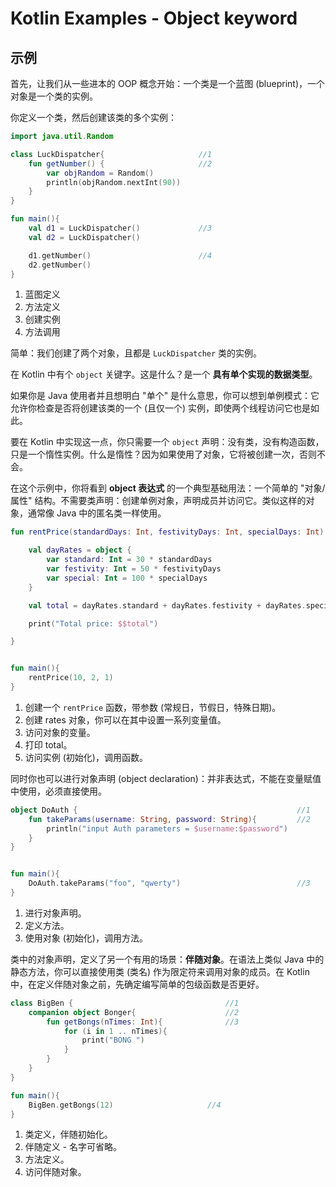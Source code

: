 # Kotlin Examples - Object keyword

## 示例

首先，让我们从一些进本的 OOP 概念开始：一个类是一个蓝图 (blueprint)，一个对象是一个类的实例。

你定义一个类，然后创建该类的多个实例：

```kt
import java.util.Random

class LuckDispatcher{                     //1
    fun getNumber() {                     //2
        var objRandom = Random()
        println(objRandom.nextInt(90))
    }
}

fun main(){
    val d1 = LuckDispatcher()             //3
    val d2 = LuckDispatcher()

    d1.getNumber()                        //4
    d2.getNumber()
}
```

1. 蓝图定义
2. 方法定义
3. 创建实例
4. 方法调用

简单：我们创建了两个对象，且都是 `LuckDispatcher` 类的实例。

在 Kotlin 中有个 `object` 关键字。这是什么？是一个 **具有单个实现的数据类型**。

如果你是 Java 使用者并且想明白 "单个" 是什么意思，你可以想到单例模式：它允许你检查是否将创建该类的一个 (且仅一个) 实例，即使两个线程访问它也是如此。

要在 Kotlin 中实现这一点，你只需要一个 `object` 声明：没有类，没有构造函数，只是一个惰性实例。什么是惰性？因为如果使用了对象，它将被创建一次，否则不会。

在这个示例中，你将看到 **object 表达式** 的一个典型基础用法：一个简单的 "对象/属性" 结构。不需要类声明：创建单例对象，声明成员并访问它。类似这样的对象，通常像 Java 中的匿名类一样使用。

```kt
fun rentPrice(standardDays: Int, festivityDays: Int, specialDays: Int): Unit {  //1

    val dayRates = object {                                                     //2
        var standard: Int = 30 * standardDays
        var festivity: Int = 50 * festivityDays
        var special: Int = 100 * specialDays
    }

    val total = dayRates.standard + dayRates.festivity + dayRates.special       //3

    print("Total price: $$total")                                               //4

}


fun main(){
    rentPrice(10, 2, 1)                                                         //5
}
```

1. 创建一个 `rentPrice` 函数，带参数 (常规日，节假日，特殊日期)。
2. 创建 rates 对象，你可以在其中设置一系列变量值。
3. 访问对象的变量。
4. 打印 total。
5. 访问实例 (初始化)，调用函数。


同时你也可以进行对象声明 (object declaration)：并非表达式，不能在变量赋值中使用，必须直接使用。

```kt
object DoAuth {                                                 //1
    fun takeParams(username: String, password: String){         //2
        println("input Auth parameters = $username:$password")
    }
}


fun main(){
    DoAuth.takeParams("foo", "qwerty")                          //3
}
```

1. 进行对象声明。
2. 定义方法。
3. 使用对象 (初始化)，调用方法。


类中的对象声明，定义了另一个有用的场景：**伴随对象**。在语法上类似 Java 中的静态方法，你可以直接使用类 (类名) 作为限定符来调用对象的成员。在 Kotlin 中，在定义伴随对象之前，先确定编写简单的包级函数是否更好。

```kt
class BigBen {                                  //1
    companion object Bonger{                    //2
        fun getBongs(nTimes: Int){              //3
            for (i in 1 .. nTimes){
                print("BONG ")
            }
        }
    }
}

fun main(){
    BigBen.getBongs(12)                     //4
}
```

1. 类定义，伴随初始化。
2. 伴随定义 - 名字可省略。
3. 方法定义。
4. 访问伴随对象。
